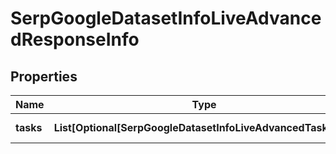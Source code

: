 # SerpGoogleDatasetInfoLiveAdvancedResponseInfo


## Properties

| Name | Type | Description | Notes |
|------------ | ------------- | ------------- | -------------|
**tasks** | **List[Optional[SerpGoogleDatasetInfoLiveAdvancedTaskInfo]]** | array of tasks |[optional]|